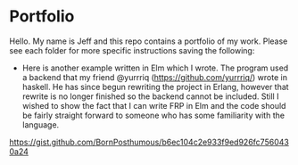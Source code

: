 # Portfolio
Hello. My name is Jeff and this repo contains a portfolio of my work. Please see each folder for more specific instructions saving the following:

* Here is another example written in Elm which I wrote. The program used a backend that my friend @yurrriq (https://github.com/yurrriq/) wrote in haskell. He has since begun rewriting the project in Erlang, however that rewrite is no longer finished so the backend cannot be included. Still I wished to show the fact that I can write FRP in Elm and the code should be fairly straight forward to someone who has some familiarity with the language. 

https://gist.github.com/BornPosthumous/b6ec104c2e933f9ed926fc7560430a24

